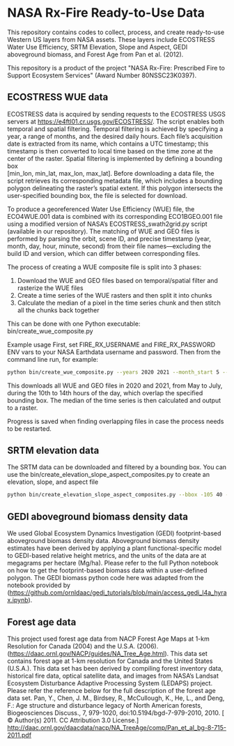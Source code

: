 # NASA Rx-Fire Ready-to-Use Data
This repository contains codes to collect, process, and create ready-to-use Western US layers from NASA assets. These layers include ECOSTRESS Water Use Efficiency, SRTM Elevation, Slope and Aspect, GEDI aboveground biomass, and Forest Age from Pan et al. (2012). 

This repository is a product of the project "NASA Rx-Fire: Prescribed Fire to Support Ecosystem Services" (Award Number 80NSSC23K0397).

## ECOSTRESS WUE data
ECOSTRESS data is acquired by sending requests to the ECOSTRESS USGS servers at
https://e4ftl01.cr.usgs.gov/ECOSTRESS/. The script enables both temporal and spatial filtering. Temporal filtering is
achieved by specifying a year, a range of months, and the desired daily hours. Each file’s acquisition date is 
extracted from its name, which contains a UTC timestamp; this timestamp is then converted to local time based on the 
time zone at the center of the raster.  Spatial filtering is implemented by defining a bounding box  
[min_lon, min_lat, max_lon, max_lat]. Before downloading a data file, the script retrieves its corresponding metadata
file, which includes a bounding polygon delineating the raster’s spatial extent. If this polygon intersects the
user-specified bounding box, the file is selected for download.

To produce a georeferenced Water Use Efficiency (WUE) file, the ECO4WUE.001 data is combined with its corresponding
ECO1BGEO.001 file using a modified version of NASA’s ECOSTRESS_swath2grid.py script (available in our repository).
The matching of WUE and GEO files is performed by parsing the orbit, scene ID, and precise timestamp
(year, month, day, hour, minute, second) from their file names—excluding the build ID and version, which can differ
between corresponding files.

The process of creating a WUE composite file is split into 3 phases: 
1) Download the WUE and GEO files based on temporal/spatial filter and rasterize the WUE files
2) Create a time series of the WUE rasters and then split it into chunks
3) Calculate the median of a pixel in the time series chunk and then stitch all the chunks back together

This can be done with one Python executable: bin/create_wue_composite.py

Example usage
First, set FIRE_RX_USERNAME and FIRE_RX_PASSWORD ENV vars to your NASA Earthdata username and password. Then from the
command line run, for example:
```bash
python bin/create_wue_composite.py --years 2020 2021 --month_start 5 --month_end 7 --hour_start 10 --hour_end 14 --bbox -119.0 39.0 -117.0 41.0
```

This downloads all WUE and GEO files in 2020 and 2021, from May to July, during the 10th to 14th hours of the day, 
which overlap the specified bounding box. The median of the time series is then calculated and output to a raster.

Progress is saved when finding overlapping files in case the process needs to be restarted.

## SRTM elevation data
The SRTM data can be downloaded and filtered by a bounding box. You can use the
bin/create_elevation_slope_aspect_composites.py to create an elevation, slope, and aspect file
```bash
python bin/create_elevation_slope_aspect_composites.py --bbox -105 40 -104 41
```
## GEDI aboveground biomass density data
We used Global Ecosystem Dynamics Investigation (GEDI) footprint-based aboveground biomass density data. Aboveground biomass density estimates have been derived by applying a plant functional-specific model to GEDI-based relative height metrics, and the units of the data are at megagrams per hectare (Mg/ha). Please refer to the full Python notebook on how to get the footprint-based biomass data within a user-defined polygon. The GEDI biomass python code here was adapted from the notebook provided by (https://github.com/ornldaac/gedi_tutorials/blob/main/access_gedi_l4a_hyrax.ipynb).

## Forest age data

This project used forest age data from NACP Forest Age Maps at 1-km Resolution for Canada (2004) and the U.S.A. (2006).(https://daac.ornl.gov/NACP/guides/NA_Tree_Age.html). This data set contains forest age at 1-km resolution for Canada and the United States (U.S.A.). This data set has been derived by compiling forest inventory data, historical fire data, optical satellite data, and images from NASA’s Landsat Ecosystem Disturbance Adaptive Processing System (LEDAPS) project. 
Please refer the reference below for the full description of the forest age data set.
Pan, Y., Chen, J. M., Birdsey, R., McCullough, K., He, L., and Deng, F.: Age structure and disturbance legacy of North American forests, Biogeosciences Discuss., 7, 979-1020, doi:10.5194/bgd-7-979-2010, 2010.  [ © Author(s) 2011. CC Attribution 3.0 License.] http://daac.ornl.gov/daacdata/nacp/NA_TreeAge/comp/Pan_et_al_bg-8-715-2011.pdf



